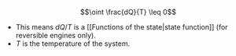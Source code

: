 $$\oint \frac{dQ}{T} \leq 0$$
- This means $dQ/T$ is a [[Functions of the state|state function]] (for reversible engines only).
- $T$ is the temperature of the system.